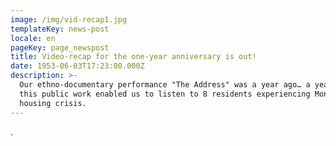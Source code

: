```yaml
---
image: /img/vid-recap1.jpg
templateKey: news-post
locale: en
pageKey: page_newspost
title: Video-recap for the one-year anniversary is out!
date: 1953-06-03T17:23:00.000Z
description: >-
  Our ethno-documentary performance "The Address" was a year ago… a year since
  this public work enabled us to listen to 8 residents experiencing Montreal's
  housing crisis.
---
```

.
